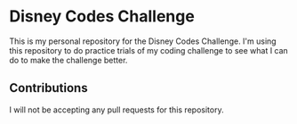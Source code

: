 # Disney Codes Challenge

This is my personal repository for the Disney Codes Challenge. I'm using this repository to do practice trials of my coding challenge to see what I can do to make the challenge better.

## Contributions
I will not be accepting any pull requests for this repository.
